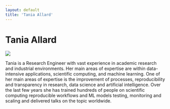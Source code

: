 ```yaml
---
layout: default
title: 'Tania Allard'
---
```


# Tania Allard

![](https://www.gravatar.com/avatar/ecdea9b9714877b86cee08458f085481)

Tania is a Research Engineer with vast experience in academic research and industrial environments. Her main areas of expertise are within data-intensive applications, scientific computing, and machine learning. One of her main areas of expertise is the improvement of processes, reproducibility and transparency in research, data science and artificial intelligence.
Over the last few years she has trained hundreds of people on scientific computing reproducible workflows and ML models testing, monitoring and scaling and delivered talks on the topic worldwide.